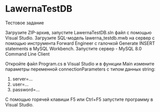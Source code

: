 # LawernaTestDB
Тестовое задание

Загрузите ZIP-архив, запустите LawernaTestDB.sln файл с помощью Visual Studio.
Загрузите SQL-модель lawerna_testdb.mwb на сервер с помощью инструмента Forward Engineer с галочкой Generate INSERT statements в MySQL Workbench.
Запустите сервер - MySQL 8.0 Command Line Client

Откройте файл Program.cs в Visual Studio и в функции Main измените параметры переменной connectionParameters с типом данных string:
1. server=...
2. user=...
3. password=...

С помощью горячей клавиши F5 или Ctrl+F5 запустите программу в Visual Studio.
